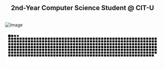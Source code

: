 <h2 align = "center"><b> 2nd-Year Computer Science Student @ CIT-U </b></h2>

<p align="center">
  
  <br> <img src="https://github.com/user-attachments/assets/546bbc53-2aea-4482-9503-3a9be07b3937" alt="Image" width="420"> <br>
  
  <picture>
    <source media="(prefers-color-scheme: dark)" srcset="https://raw.githubusercontent.com/aaronjacalan/aaronjacalan/output/github-snake-dark.svg" />
    <source media="(prefers-color-scheme: light)" srcset="https://raw.githubusercontent.com/aaronjacalan/aaronjacalan/output/github-snake.svg" />
    <img alt="github-snake" src="https://raw.githubusercontent.com/aaronjacalan/aaronjacalan/output/github-snake.svg" />
  </picture>
  
</p>
